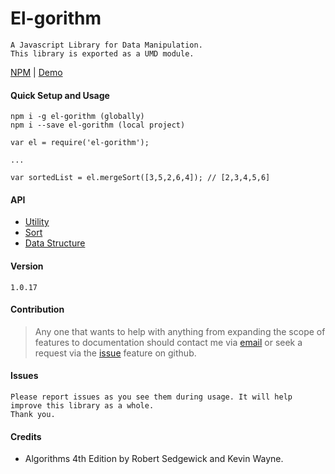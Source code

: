 # El-gorithm 
    A Javascript Library for Data Manipulation.
    This library is exported as a UMD module.

[NPM](https://www.npmjs.com/package/el-gorithm) | [Demo](https://www.npmjs.com/package/el-gorithm)

#### Quick Setup and Usage
    npm i -g el-gorithm (globally)
    npm i --save el-gorithm (local project)
    
    var el = require('el-gorithm');
    
    ...
    
    var sortedList = el.mergeSort([3,5,2,6,4]); // [2,3,4,5,6]
    
#### API
-   [Utility](docs/utility.md)
-   [Sort](docs/sort.md)
-   [Data Structure](docs/data-structure.md)
    
#### Version
    1.0.17
    
#### Contribution
>   Any one that wants to help with anything 
    from expanding the scope of features to documentation 
    should contact me via [email](koficodedat@gmail.com) or seek a request via the [issue](https://github.com/koficodedat/el-gorithm/issues) feature on github.
    
#### Issues
    Please report issues as you see them during usage. It will help improve this library as a whole.
    Thank you.
    
#### Credits
-   Algorithms 4th Edition by Robert Sedgewick and Kevin Wayne.
